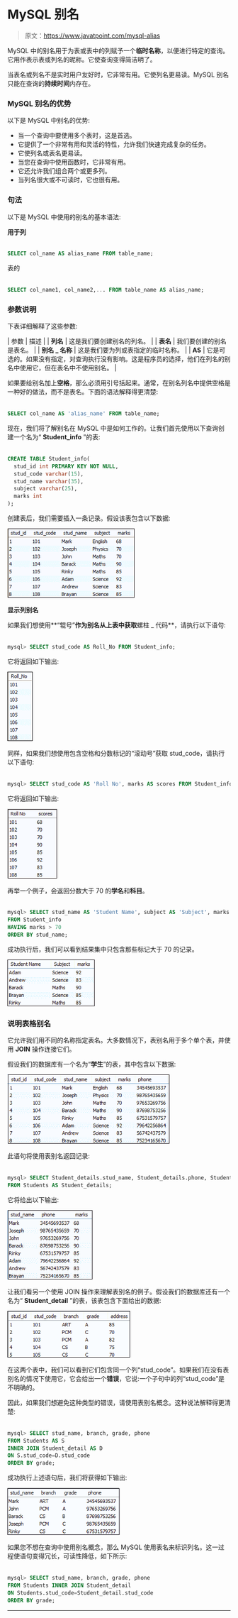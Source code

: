 # MySQL 别名

> 原文：<https://www.javatpoint.com/mysql-alias>

MySQL 中的别名用于为表或表中的列赋予一个**临时名称**，以便进行特定的查询。它用作表示表或列名的昵称。它使查询变得简洁明了。

当表名或列名不是实时用户友好时，它非常有用。它使列名更易读。MySQL 别名只能在查询的**持续时间**内存在。

### MySQL 别名的优势

以下是 MySQL 中别名的优势:

*   当一个查询中要使用多个表时，这是首选。
*   它提供了一个非常有用和灵活的特性，允许我们快速完成复杂的任务。
*   它使列名或表名更易读。
*   当您在查询中使用函数时，它非常有用。
*   它还允许我们组合两个或更多列。
*   当列名很大或不可读时，它也很有用。

### 句法

以下是 MySQL 中使用的别名的基本语法:

**用于列**

```sql

SELECT col_name AS alias_name FROM table_name;

```

表的

```sql

SELECT col_name1, col_name2,... FROM table_name AS alias_name;

```

### 参数说明

下表详细解释了这些参数:

| 参数 | 描述 |
| **列名** | 这是我们要创建别名的列名。 |
| **表名** | 我们要创建的别名是表名。 |
| **别名 _ 名称** | 这是我们要为列或表指定的临时名称。 |
| **AS** | 它是可选的。如果没有指定，对查询执行没有影响。这是程序员的选择，他们在列名的别名中使用它，但在表名中不使用别名。 |

如果要给别名加上**空格**，那么必须用引号括起来。通常，在别名列名中提供空格是一种好的做法，而不是表名。下面的语法解释得更清楚:

```sql

SELECT col_name AS 'alias_name' FROM table_name;

```

现在，我们将了解别名在 MySQL 中是如何工作的。让我们首先使用以下查询创建一个名为“ **Student_info** ”的表:

```sql

CREATE TABLE Student_info(
  stud_id int PRIMARY KEY NOT NULL,
  stud_code varchar(15),
  stud_name varchar(35),
  subject varchar(25),
  marks int
);

```

创建表后，我们需要插入一条记录。假设该表包含以下数据:

![MySQL Alias](img/e4152343086c7750c8e46f491e8e57c0.png)

**显示列别名**

如果我们想使用**“辊号”**作为别名从上表中获取**螺柱 _ 代码**，请执行以下语句:

```sql

mysql> SELECT stud_code AS Roll_No FROM Student_info;

```

它将返回如下输出:

![MySQL Alias](img/a6060e13687fdf81f906b25d514b060d.png)

同样，如果我们想使用包含空格和分数标记的“滚动号”获取 stud_code，请执行以下语句:

```sql

mysql> SELECT stud_code AS 'Roll No', marks AS scores FROM Student_info;

```

它将返回如下输出:

![MySQL Alias](img/ada22bec8b1f22e0357732ff40cef6ac.png)

再举一个例子，会返回分数大于 70 的**学名**和**科目**。

```sql

mysql> SELECT stud_name AS 'Student Name', subject AS 'Subject', marks
FROM Student_info  
HAVING marks > 70
ORDER BY stud_name;

```

成功执行后，我们可以看到结果集中只包含那些标记大于 70 的记录。

![MySQL Alias](img/0e9c38b7d5f81b5ce2d973396e516d29.png)

### 说明表格别名

它允许我们用不同的名称指定表名。大多数情况下，表别名用于多个单个表，并使用 **JOIN** 操作连接它们。

假设我们的数据库有一个名为“**学生**”的表，其中包含以下数据:

![MySQL Alias](img/abb84b04cfbd62d3012d72c896471ba2.png)

此语句将使用表别名返回记录:

```sql

mysql> SELECT Student_details.stud_name, Student_details.phone, Student_details.marks 
FROM Students AS Student_details;

```

它将给出以下输出:

![MySQL Alias](img/02b8fda4ef6aac9c753a21bd993035a4.png)

让我们看另一个使用 JOIN 操作来理解表别名的例子。假设我们的数据库还有一个名为“ **Student_detail** ”的表，该表包含下面给出的数据:

![MySQL Alias](img/b6610bb0cc81330e2699b2d067a45641.png)

在这两个表中，我们可以看到它们包含同一个列“stud_code”。如果我们在没有表别名的情况下使用它，它会给出一个**错误**，它说:一个子句中的列“stud_code”是不明确的。

因此，如果我们想避免这种类型的错误，请使用表别名概念。这种说法解释得更清楚:

```sql

mysql> SELECT stud_name, branch, grade, phone
FROM Students AS S
INNER JOIN Student_detail AS D
ON S.stud_code=D.stud_code
ORDER BY grade;

```

成功执行上述语句后，我们将获得如下输出:

![MySQL Alias](img/33e2bca075a3f1ee2fe0ef6b48d581bc.png)

如果您不想在查询中使用别名概念，那么 MySQL 使用表名来标识列名。这一过程使语句变得冗长，可读性降低，如下所示:

```sql

mysql> SELECT stud_name, branch, grade, phone
FROM Students INNER JOIN Student_detail 
ON Students.stud_code=Student_detail.stud_code
ORDER BY grade;

```

* * ***